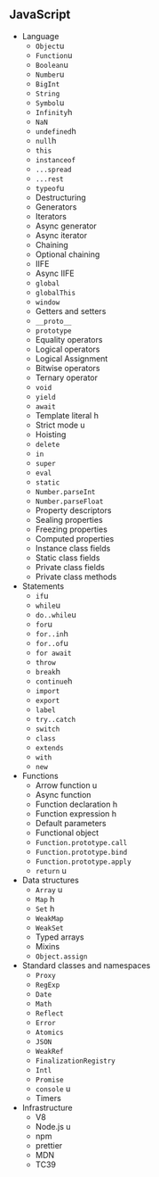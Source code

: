 ## JavaScript

- Language
  - `Object`u
  - `Function`u
  - `Boolean`u
  - `Number`u
  - `BigInt`
  - `String`
  - `Symbol`u
  - `Infinity`h
  - `NaN`
  - `undefined`h
  - `null`h
  - `this`
  - `instanceof`
  - `...spread`
  - `...rest`
  - `typeof`u
  - Destructuring
  - Generators
  - Iterators
  - Async generator
  - Async iterator
  - Chaining
  - Optional chaining
  - IIFE
  - Async IIFE
  - `global`
  - `globalThis`
  - `window`
  - Getters and setters
  - `__proto__`
  - `prototype`
  - Equality operators
  - Logical operators
  - Logical Assignment
  - Bitwise operators
  - Ternary operator
  - `void`
  - `yield`
  - `await`
  - Template literal h
  - Strict mode u
  - Hoisting
  - `delete`
  - `in`
  - `super`
  - `eval`
  - `static`
  - `Number.parseInt`
  - `Number.parseFloat`
  - Property descriptors
  - Sealing properties
  - Freezing properties
  - Computed properties
  - Instance class fields
  - Static class fields
  - Private class fields
  - Private class methods
- Statements
  - `if`u
  - `while`u
  - `do..while`u
  - `for`u
  - `for..in`h
  - `for..of`u
  - `for await`
  - `throw`
  - `break`h
  - `continue`h
  - `import`
  - `export`
  - `label`
  - `try..catch`
  - `switch`
  - `class`
  - `extends`
  - `with`
  - `new`
- Functions
  - Arrow function u
  - Async function
  - Function declaration h
  - Function expression h
  - Default parameters
  - Functional object
  - `Function.prototype.call`
  - `Function.prototype.bind`
  - `Function.prototype.apply`
  - `return` u
- Data structures
  - `Array` u 
  - `Map` h
  - `Set` h
  - `WeakMap`
  - `WeakSet`
  - Typed arrays
  - Mixins
  - `Object.assign`
- Standard classes and namespaces
  - `Proxy`
  - `RegExp`
  - `Date` 
  - `Math` 
  - `Reflect`
  - `Error`
  - `Atomics`
  - `JSON`
  - `WeakRef`
  - `FinalizationRegistry`
  - `Intl`
  - `Promise`
  - `console` u
  - Timers
- Infrastructure
  - V8
  - Node.js u 
  - npm
  - prettier
  - MDN
  - TC39
